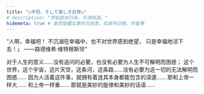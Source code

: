 ```yaml
---
title: "☑︎平坦、そして美しき日常☒"
# description: "学如逆水行舟，不进则退。"
hidemeta: true # 是否隐藏文章的元信息，如发布日期、作者等
---
```


“人啊，幸福吧！
不沉溺在幸福中，也不对世界感到绝望，
只是幸福地活下去！」
——路德维希·维特根斯坦“

对于人生的意义……没有追问的必要，也没有必要为人生不可解明而困惑；
这个世界，这个宇宙，这片天空，这条河，这条路……没有必要为这一切的无法解明而困惑……
因为人活着这件事，就拥有着连其本身都能包含的深邃……
那和上帝一样大……
和上帝一样重……
那就是美妙的旋律和美妙的话语……

<!-- more -->
